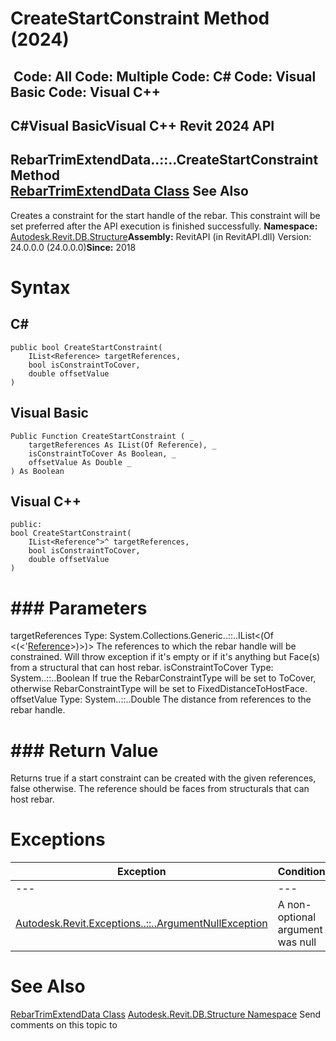 # CreateStartConstraint Method (2024)

﻿
 Code: All Code: Multiple Code: C# Code: Visual Basic Code: Visual C++   
---  
C#Visual BasicVisual C++
Revit 2024 API  
---  
RebarTrimExtendData..::..CreateStartConstraint Method   
[RebarTrimExtendData Class](980b816d-dc7e-7550-3e37-61482516b5ab.md "RebarTrimExtendData Class") See Also  
---  
Creates a constraint for the start handle of the rebar. This constraint will be set preferred after the API execution is finished successfully. 
**Namespace:** [Autodesk.Revit.DB.Structure](d586b341-f687-9d90-e96d-255806b7d4fc.md "Autodesk.Revit.DB.Structure Namespace")**Assembly:** RevitAPI (in RevitAPI.dll) Version: 24.0.0.0 (24.0.0.0)**Since:** 2018 
# Syntax
C#  
---  
```text
public bool CreateStartConstraint(
	IList<Reference> targetReferences,
	bool isConstraintToCover,
	double offsetValue
)
```
  
Visual Basic  
---  
```text
Public Function CreateStartConstraint ( _
	targetReferences As IList(Of Reference), _
	isConstraintToCover As Boolean, _
	offsetValue As Double _
) As Boolean
```
  
Visual C++  
---  
```text
public:
bool CreateStartConstraint(
	IList<Reference^>^ targetReferences, 
	bool isConstraintToCover, 
	double offsetValue
)
```
  
# ### Parameters
targetReferences
    Type: System.Collections.Generic..::..IList<(Of <(<'[Reference](d28155ae-817b-1f31-9c3f-c9c6a28acc0d.md "Reference Class")>)>)> The references to which the rebar handle will be constrained. Will throw exception if it's empty or if it's anything but Face(s) from a structural that can host rebar. 
isConstraintToCover
    Type: System..::..Boolean If true the RebarConstraintType will be set to ToCover, otherwise RebarConstraintType will be set to FixedDistanceToHostFace. 
offsetValue
    Type: System..::..Double The distance from references to the rebar handle. 
# ### Return Value
Returns true if a start constraint can be created with the given references, false otherwise. The reference should be faces from structurals that can host rebar. 
# Exceptions
| Exception | Condition |
| --- | --- |
| --- | --- |
| [Autodesk.Revit.Exceptions..::..ArgumentNullException](631e1424-60f4-929b-4e52-dda9dcd26316.md "ArgumentNullException Class") | A non-optional argument was null |

# See Also
[RebarTrimExtendData Class](980b816d-dc7e-7550-3e37-61482516b5ab.md "RebarTrimExtendData Class")
[Autodesk.Revit.DB.Structure Namespace](d586b341-f687-9d90-e96d-255806b7d4fc.md "Autodesk.Revit.DB.Structure Namespace")
Send comments on this topic to 